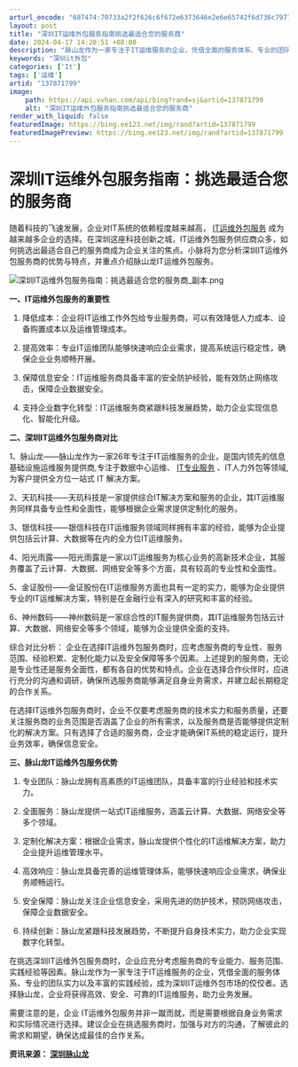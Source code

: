 ```yaml
---
arturl_encode: "687474:70733a2f2f626c6f672e6373646e2e6e65742f6d736c79772f:61727469636c652f64657461696c732f313337383731373939"
layout: post
title: "深圳IT运维外包服务指南挑选最适合您的服务商"
date: 2024-04-17 14:20:51 +08:00
description: "脉山龙作为一家专注于IT运维服务的企业，凭借全面的服务体系、专业的团队实力以及丰富的实践经验，成为深"
keywords: "深圳it外包"
categories: ['It']
tags: ['运维']
artid: "137871799"
image:
    path: https://api.vvhan.com/api/bing?rand=sj&artid=137871799
    alt: "深圳IT运维外包服务指南挑选最适合您的服务商"
render_with_liquid: false
featuredImage: https://bing.ee123.net/img/rand?artid=137871799
featuredImagePreview: https://bing.ee123.net/img/rand?artid=137871799
---
```


# 深圳IT运维外包服务指南：挑选最适合您的服务商

随着科技的飞速发展，企业对IT系统的依赖程度越来越高，
[IT运维外包服务](http://www.maslong.com/ "IT运维外包服务")
成为越来越多企业的选择。在深圳这座科技创新之城，IT运维外包服务供应商众多，如何挑选出最适合自己的服务商成为企业关注的焦点。小脉将为您分析深圳IT运维外包服务商的优势与特点，并重点介绍脉山龙IT运维外包服务。

![深圳IT运维外包服务指南：挑选最适合您的服务商_副本.png](https://i-blog.csdnimg.cn/blog_migrate/50dfa1c3db072752c26da448d1d95c26.png)

**一、IT运维外包服务的重要性**

1. 降低成本：企业将IT运维工作外包给专业服务商，可以有效降低人力成本、设备购置成本以及运维管理成本。

2. 提高效率：专业IT运维团队能够快速响应企业需求，提高系统运行稳定性，确保企业业务顺畅开展。

3. 保障信息安全：IT运维服务商具备丰富的安全防护经验，能有效防止网络攻击，保障企业数据安全。

4. 支持企业数字化转型：IT运维服务商紧跟科技发展趋势，助力企业实现信息化、智能化升级。

**二、深圳IT运维外包服务商对比**

1、脉山龙——脉山龙作为一家26年专注于IT运维服务的企业，是国内领先的信息基础设施运维服务提供商,专注于数据中心运维、
[IT专业服务](https://maslong.com/news/577.html "IT专业服务")
、IT人力外包等领域,为客户提供全方位一站式 IT 解决方案。

2、天玑科技——天玑科技是一家提供综合IT解决方案和服务的企业，其IT运维服务同样具备专业性和全面性，能够根据企业需求提供定制化的服务。

3、银信科技——银信科技在IT运维服务领域同样拥有丰富的经验，能够为企业提供包括云计算、大数据等在内的全方位IT运维服务。

4、阳光雨露——阳光雨露是一家以IT运维服务为核心业务的高新技术企业，其服务覆盖了云计算、大数据、网络安全等多个方面，具有较高的专业性和全面性。

5、金证股份——金证股份在IT运维服务方面也具有一定的实力，能够为企业提供专业的IT运维解决方案，特别是在金融行业有深入的研究和丰富的经验。

6、神州数码——神州数码是一家综合性的IT服务提供商，其IT运维服务包括云计算、大数据、网络安全等多个领域，能够为企业提供全面的支持。

综合对比分析： 企业在选择IT运维外包服务商时，应考虑服务商的专业性、服务范围、经验积累、定制化能力以及安全保障等多个因素。上述提到的服务商，无论是专业性还是服务全面性，都有各自的优势和特点。企业在选择合作伙伴时，应进行充分的沟通和调研，确保所选服务商能够满足自身业务需求，并建立起长期稳定的合作关系。

在选择IT运维外包服务商时，企业不仅要考虑服务商的技术实力和服务质量，还要关注服务商的业务范围是否涵盖了企业的所有需求，以及服务商是否能够提供定制化的解决方案。只有选择了合适的服务商，企业才能确保IT系统的稳定运行，提升业务效率，确保信息安全。

**三、脉山龙IT运维外包服务优势**

1. 专业团队：脉山龙拥有高素质的IT运维团队，具备丰富的行业经验和技术实力。

2. 全面服务：脉山龙提供一站式IT运维服务，涵盖云计算、大数据、网络安全等多个领域。

3. 定制化解决方案：根据企业需求，脉山龙提供个性化的IT运维解决方案，助力企业提升运维管理水平。

4. 高效响应：脉山龙具备完善的运维管理体系，能够快速响应企业需求，确保业务顺畅运行。

5. 安全保障：脉山龙关注企业信息安全，采用先进的防护技术，预防网络攻击，保障企业数据安全。

6. 持续创新：脉山龙紧跟科技发展趋势，不断提升自身技术实力，助力企业实现数字化转型。

在挑选深圳IT运维外包服务商时，企业应充分考虑服务商的专业能力、服务范围、实践经验等因素。脉山龙作为一家专注于IT运维服务的企业，凭借全面的服务体系、专业的团队实力以及丰富的实践经验，成为深圳IT运维外包市场的佼佼者。选择脉山龙，企业将获得高效、安全、可靠的IT运维服务，助力业务发展。

需要注意的是，企业 IT运维外包服务并非一蹴而就，而是需要根据自身业务需求和实际情况进行选择。建议企业在挑选服务商时，加强与对方的沟通，了解彼此的需求和期望，确保达成最佳的合作关系。
  
  
**资讯来源：
[深圳脉山龙](http://www.maslong.com/ "深圳脉山龙")**